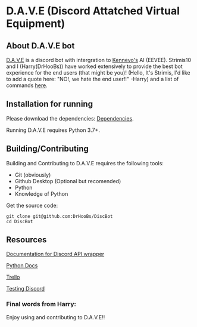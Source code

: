 
# D.A.V.E (Discord Attatched Virtual Equipment)



## About D.A.V.E bot

[D.A.V.E](https://github.com/DrHooBs/DiscBot/) is a discord bot with intergration to [Kennevo's](https://www.twitch.tv/kennevo) AI (EEVEE). Strimis10 and I (Harry(DrHooBs)) have worked extensively to provide the best bot experience for the end users (that might be you)! (Hello, It's Strimis, I'd like to add a quote here: "NO!, we hate the end user!!" -Harry) and a list of commands [here](https://github.com/DrHooBs/DiscBot/blob/main/Cmd_help.txt).



## Installation for running

Please download the dependencies: [Dependencies](https://github.com/DrHooBs/DiscBot/blob/main/dependencies.txt).

Running D.A.V.E requires Python 3.7+.


## Building/Contributing

Building and Contributing to D.A.V.E requires the following tools:

- Git (obviously)
- Github Desktop (Optional but recomended)
- Python
- Knowledge of Python

Get the source code:

```shell
git clone git@github.com:DrHooBs/DiscBot
cd DiscBot
```

## Resources

[Documentation for Discord API wrapper](https://discordpy.readthedocs.io/en/stable/)

[Python Docs](https://docs.python.org/3/)

[Trello](https://trello.com/invite/b/gvCxfmu9/cedda34bbf96a103a60ab3c245f10b29/project)

[Testing Discord](discord.gg/PBHCNGgf)

### Final words from Harry:

Enjoy using and contributing to D.A.V.E!!
